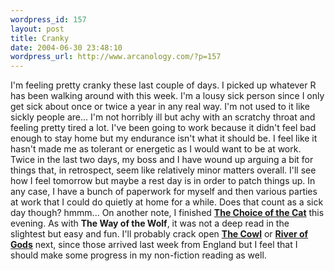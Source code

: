 ```yaml
--- 
wordpress_id: 157
layout: post
title: Cranky
date: 2004-06-30 23:48:10
wordpress_url: http://www.arcanology.com/?p=157
---
```

I'm feeling pretty cranky these last couple of days. I picked up whatever R has been walking around with this week. I'm a lousy sick person since I only get sick about once or twice a year in any real way. I'm not used to it like sickly people are... I'm not horribly ill but achy with an scratchy throat and feeling pretty tired a lot. I've been going to work because it didn't feel bad enough to stay home but my endurance isn't what it should be. I feel like it hasn't made me as tolerant or energetic as I would want to be at work. Twice in the last two days, my boss and I have wound up arguing a bit for things that, in retrospect, seem like relatively minor matters overall. I'll see how I feel tomorrow but maybe a rest day is in order to patch things up. In any case, I have a bunch of paperwork for myself and then various parties at work that I could do quietly at home for a while. Does that count as a sick day though? hmmm... On another note, I finished <strong><a href="http://www.amazon.com/exec/obidos/tg/detail/-/0451459733">The Choice of the Cat</a></strong> this evening. As with <strong>The Way of the Wolf</strong>, it was not a deep read in the slightest but easy and fun. I'll probably crack open <strong> <a href="http://www.amazon.co.uk/exec/obidos/ASIN/1405001372">The Cowl</a></strong> or <strong><a href="http://www.amazon.co.uk/exec/obidos/ASIN/0743256700">River of Gods</a></strong> next, since those arrived last week from England but I feel that I should make some progress in my non-fiction reading as well.